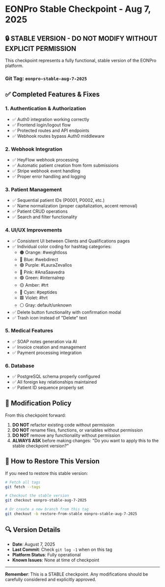 # EONPro Stable Checkpoint - Aug 7, 2025

## 🔒 STABLE VERSION - DO NOT MODIFY WITHOUT EXPLICIT PERMISSION

This checkpoint represents a fully functional, stable version of the EONPro platform.

### Git Tag: `eonpro-stable-aug-7-2025`

## ✅ Completed Features & Fixes

### 1. Authentication & Authorization

- ✅ Auth0 integration working correctly
- ✅ Frontend login/logout flow
- ✅ Protected routes and API endpoints
- ✅ Webhook routes bypass Auth0 middleware

### 2. Webhook Integration

- ✅ HeyFlow webhook processing
- ✅ Automatic patient creation from form submissions
- ✅ Stripe webhook event handling
- ✅ Proper error handling and logging

### 3. Patient Management

- ✅ Sequential patient IDs (P0001, P0002, etc.)
- ✅ Name normalization (proper capitalization, accent removal)
- ✅ Patient CRUD operations
- ✅ Search and filter functionality

### 4. UI/UX Improvements

- ✅ Consistent UI between Clients and Qualifications pages
- ✅ Individual color coding for hashtag categories:
  - 🟠 Orange: #weightloss
  - 🔵 Blue: #webdirect
  - 🟣 Purple: #LauraZevallos
  - 🩷 Pink: #AnaSaavedra
  - 🟢 Green: #internalrep
  - 🟡 Amber: #trt
  - 🩵 Cyan: #peptides
  - 🟪 Violet: #hrt
  - ⚪ Gray: default/unknown
- ✅ Delete button functionality with confirmation modal
- ✅ Trash icon instead of "Delete" text

### 5. Medical Features

- ✅ SOAP notes generation via AI
- ✅ Invoice creation and management
- ✅ Payment processing integration

### 6. Database

- ✅ PostgreSQL schema properly configured
- ✅ All foreign key relationships maintained
- ✅ Patient ID sequence properly set

## 🚫 Modification Policy

From this checkpoint forward:

1. **DO NOT** refactor existing code without permission
2. **DO NOT** rename files, functions, or variables without permission
3. **DO NOT** remove any functionality without permission
4. **ALWAYS ASK** before making changes: "Do you want to apply this to the stable checkpoint version?"

## 📝 How to Restore This Version

If you need to restore this stable version:

```bash
# Fetch all tags
git fetch --tags

# Checkout the stable version
git checkout eonpro-stable-aug-7-2025

# Or create a new branch from this tag
git checkout -b restore-from-stable eonpro-stable-aug-7-2025
```

## 🔍 Version Details

- **Date**: August 7, 2025
- **Last Commit**: Check `git log -1` when on this tag
- **Platform Status**: Fully operational
- **Known Issues**: None at time of checkpoint

---

**Remember**: This is a STABLE checkpoint. Any modifications should be carefully considered and explicitly approved.
